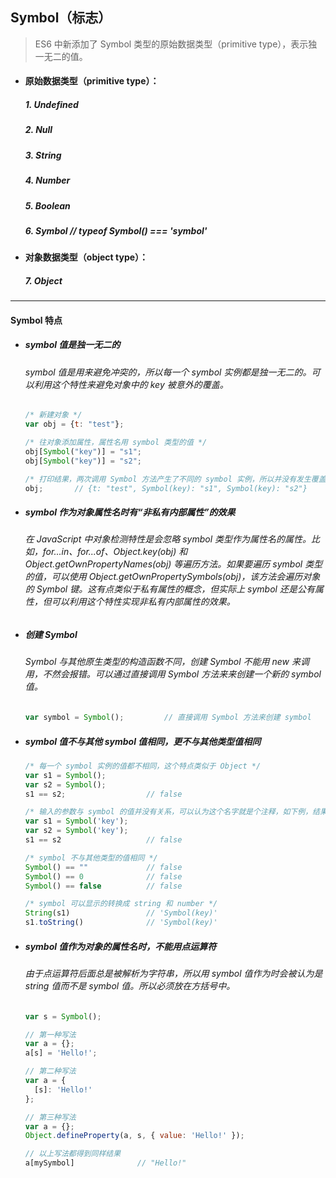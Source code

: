 ## Symbol（标志）
> ES6 中新添加了 Symbol 类型的原始数据类型（primitive type），表示独一无二的值。

- #### 原始数据类型（primitive type）：
  ##### 1. Undefined
  ##### 2. Null
  ##### 3. String
  ##### 4. Number
  ##### 5. Boolean
  ##### 6. Symbol            // typeof Symbol() === 'symbol'

- #### 对象数据类型（object type）：
  ##### 7. Object




---
#### Symbol 特点
- ##### symbol 值是独一无二的
  ###### symbol 值是用来避免冲突的，所以每一个 symbol 实例都是独一无二的。可以利用这个特性来避免对象中的 key 被意外的覆盖。
  ```JavaScript
  /* 新建对象 */
  var obj = {t: "test"};

  /* 往对象添加属性，属性名用 symbol 类型的值 */
  obj[Symbol("key")] = "s1";
  obj[Symbol("key")] = "s2";

  /* 打印结果，两次调用 Symbol 方法产生了不同的 symbol 实例，所以并没有发生覆盖 */
  obj;       // {t: "test", Symbol(key): "s1", Symbol(key): "s2"}
  ```


- ##### symbol 作为对象属性名时有“非私有内部属性”的效果
  ###### 在 JavaScript 中对象检测特性是会忽略 symbol 类型作为属性名的属性。比如，for...in、for...of、Object.key(obj) 和 Object.getOwnPropertyNames(obj) 等遍历方法。如果要遍历 symbol 类型的值，可以使用 Object.getOwnPropertySymbols(obj)，该方法会遍历对象的 Symbol 键。这有点类似于私有属性的概念，但实际上 symbol 还是公有属性，但可以利用这个特性实现非私有内部属性的效果。



- ##### 创建 Symbol
  ###### Symbol 与其他原生类型的构造函数不同，创建 Symbol 不能用 new 来调用，不然会报错。可以通过直接调用 Symbol 方法来来创建一个新的 symbol 值。

  ```JavaScript
  var symbol = Symbol();         // 直接调用 Symbol 方法来创建 symbol
  ```


- ##### symbol 值不与其他 symbol 值相同，更不与其他类型值相同
  ```JavaScript
  /* 每一个 symbol 实例的值都不相同，这个特点类似于 Object */
  var s1 = Symbol();
  var s2 = Symbol();
  s1 == s2;                  // false

  /* 输入的参数与 symbol 的值并没有关系，可以认为这个名字就是个注释，如下例，结果还是一样的 */
  var s1 = Symbol('key');
  var s2 = Symbol('key');
  s1 == s2                   // false

  /* symbol 不与其他类型的值相同 */
  Symbol() == ""             // false
  Symbol() == 0              // false
  Symbol() == false          // false

  /* symbol 可以显示的转换成 string 和 number */
  String(s1)                 // 'Symbol(key)'
  s1.toString()              // 'Symbol(key)'
  ```


- ##### symbol 值作为对象的属性名时，不能用点运算符
  ###### 由于点运算符后面总是被解析为字符串，所以用 symbol 值作为时会被认为是 string 值而不是 symbol 值。所以必须放在方括号中。
  ```JavaScript
  var s = Symbol();

  // 第一种写法
  var a = {};
  a[s] = 'Hello!';

  // 第二种写法
  var a = {
    [s]: 'Hello!'
  };

  // 第三种写法
  var a = {};
  Object.defineProperty(a, s, { value: 'Hello!' });

  // 以上写法都得到同样结果
  a[mySymbol]              // "Hello!"
  ```
